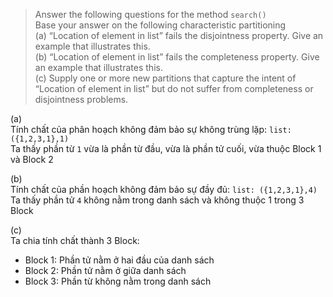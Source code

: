 >Answer the following questions for the method ```search()```\
>Base your answer on the following characteristic partitioning\
>(a) “Location of element in list” fails the disjointness property. Give
 an example that illustrates this.\
 (b) “Location of element in list” fails the completeness property.
 Give an example that illustrates this.\
 (c) Supply one or more new partitions that capture the intent of
 “Location of element in list” but do not suffer from
 completeness or disjointness problems.


(a) \
Tính chất của phân hoạch không đảm bảo sự không trùng lặp:
```list: ({1,2,3,1},1)```\
Ta thấy phần từ ```1``` vừa là phần từ đầu, vừa là phần tử cuối, vừa thuộc Block 1 và Block 2

(b) \
Tính chất của phần hoạch không đảm bảo sự đầy đủ:
```list: ({1,2,3,1},4)```\
Ta thấy phần tử ```4``` không nằm trong danh sách và không thuộc 1 trong 3 Block

(c) \
Ta chia tính chất thành 3 Block:
+ Block 1: Phần tử nằm ở hai đầu của danh sách
+ Block 2: Phần tử nằm ở giữa danh sách
+ Block 3: Phần từ không nằm trong danh sách

